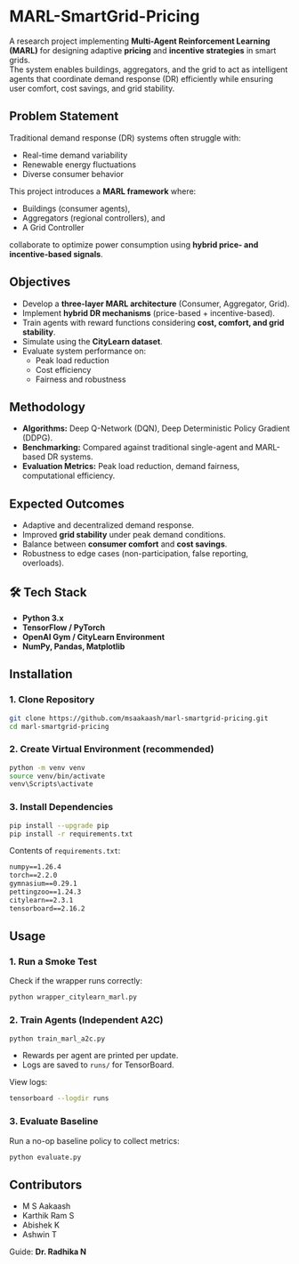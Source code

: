# MARL-SmartGrid-Pricing

A research project implementing **Multi-Agent Reinforcement Learning (MARL)** for designing adaptive **pricing** and **incentive strategies** in smart grids.  
The system enables buildings, aggregators, and the grid to act as intelligent agents that coordinate demand response (DR) efficiently while ensuring user comfort, cost savings, and grid stability.

## Problem Statement
Traditional demand response (DR) systems often struggle with:
- Real-time demand variability
- Renewable energy fluctuations
- Diverse consumer behavior  

This project introduces a **MARL framework** where:
- Buildings (consumer agents),  
- Aggregators (regional controllers), and  
- A Grid Controller  

collaborate to optimize power consumption using **hybrid price- and incentive-based signals**.


## Objectives
- Develop a **three-layer MARL architecture** (Consumer, Aggregator, Grid).  
- Implement **hybrid DR mechanisms** (price-based + incentive-based).  
- Train agents with reward functions considering **cost, comfort, and grid stability**.  
- Simulate using the **CityLearn dataset**.  
- Evaluate system performance on:
  - Peak load reduction  
  - Cost efficiency  
  - Fairness and robustness  


## Methodology
- **Algorithms:** Deep Q-Network (DQN), Deep Deterministic Policy Gradient (DDPG).  
- **Benchmarking:** Compared against traditional single-agent and MARL-based DR systems.  
- **Evaluation Metrics:** Peak load reduction, demand fairness, computational efficiency.  

## Expected Outcomes
- Adaptive and decentralized demand response.  
- Improved **grid stability** under peak demand conditions.  
- Balance between **consumer comfort** and **cost savings**.  
- Robustness to edge cases (non-participation, false reporting, overloads).  


## 🛠️ Tech Stack
- **Python 3.x**
- **TensorFlow / PyTorch**
- **OpenAI Gym / CityLearn Environment**
- **NumPy, Pandas, Matplotlib**



## Installation

### 1. Clone Repository
```bash
git clone https://github.com/msaakaash/marl-smartgrid-pricing.git
cd marl-smartgrid-pricing
```

### 2. Create Virtual Environment (recommended)
```bash
python -m venv venv
source venv/bin/activate     
venv\Scripts\activate       
```

### 3. Install Dependencies
```bash
pip install --upgrade pip
pip install -r requirements.txt
```

Contents of `requirements.txt`:
```txt
numpy==1.26.4
torch==2.2.0
gymnasium==0.29.1
pettingzoo==1.24.3
citylearn==2.3.1
tensorboard==2.16.2
```

## Usage

### 1. Run a Smoke Test
Check if the wrapper runs correctly:
```bash
python wrapper_citylearn_marl.py
```

### 2. Train Agents (Independent A2C)
```bash
python train_marl_a2c.py
```
- Rewards per agent are printed per update.  
- Logs are saved to `runs/` for TensorBoard.

View logs:
```bash
tensorboard --logdir runs
```

### 3. Evaluate Baseline
Run a no-op baseline policy to collect metrics:
```bash
python evaluate.py
```


## Contributors
- M S Aakaash  
- Karthik Ram S  
- Abishek K  
- Ashwin T  

Guide: **Dr. Radhika N**
